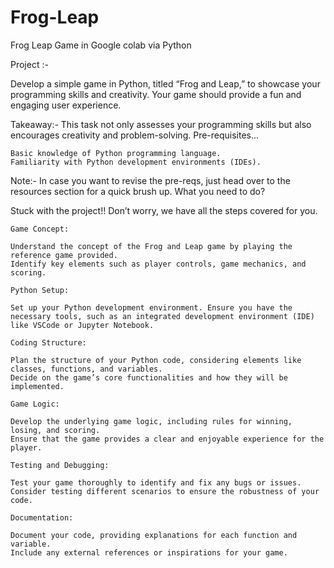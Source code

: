 # Frog-Leap
Frog Leap Game in Google colab via Python

Project :-

Develop a simple game in Python, titled “Frog and Leap,” to showcase your programming skills and creativity. Your game should provide a fun and engaging user experience.

Takeaway:- This task not only assesses your programming skills but also encourages creativity and problem-solving. 
Pre-requisites...

    Basic knowledge of Python programming language.
    Familiarity with Python development environments (IDEs).

Note:- In case you want to revise the pre-reqs, just head over to the resources section for a quick brush up.
What you need to do?

Stuck with the project!! Don’t worry, we have all the steps covered for you. 

    Game Concept:

    Understand the concept of the Frog and Leap game by playing the reference game provided.
    Identify key elements such as player controls, game mechanics, and scoring.

    Python Setup:

    Set up your Python development environment. Ensure you have the necessary tools, such as an integrated development environment (IDE) like VSCode or Jupyter Notebook.

    Coding Structure:

    Plan the structure of your Python code, considering elements like classes, functions, and variables.
    Decide on the game’s core functionalities and how they will be implemented.

    Game Logic:

    Develop the underlying game logic, including rules for winning, losing, and scoring.
    Ensure that the game provides a clear and enjoyable experience for the player.

    Testing and Debugging:

    Test your game thoroughly to identify and fix any bugs or issues.
    Consider testing different scenarios to ensure the robustness of your code.

    Documentation:

    Document your code, providing explanations for each function and variable.
    Include any external references or inspirations for your game.

